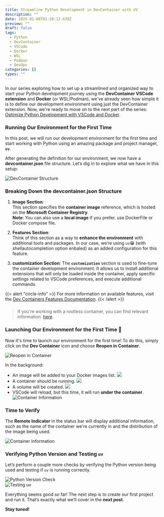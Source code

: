 ```yaml
---
title: Streamline Python Development in DevContainer with UV
description: ""
date: 2025-01-08T01:28:12.670Z
preview: ""
draft: false
tags:
  - Python
  - DevContainer
  - VSCode
  - Docker
  - WSL
  - Podman
  - DevOps
categories: []
types: ""
---
```


In our series exploring how to set up a streamlined and organized way to start your Python development journey using the **DevContainer VSCode extension** and **Docker** (or WSL/Podman), we've already seen how simple it is to define our development environment using just the DevContainer extension. Now, we're ready to move on to the next part of the series: [Optimize Python Development with VSCode and Docker](https://agentifyanchor.github.io/blog/posts/2025-01-05-optimize-python-development-with-docker/).

### Running Our Environment for the First Time

In this post, we will run our development environment for the first time and start working with Python using an amazing package and project manager, **`uv`**.

After generating the definition for our environment, we now have a **devcontainer.json** file structure. Let’s dig in to explore what we have in this setup:

![DevContainer Structure](/images/post2/im12.png)

### Breaking Down the devcontainer.json Structure

1. **Image Section**:  
   This section specifies the **container image** reference, which is hosted on the **Microsoft Container Registry**.  
   **Note**: You can also use a **local image** if you prefer. use DockerFile or Docker compose file.

2. **Features Section**:  
   Think of this section as a way to **enhance the environment** with additional tools and packages. In our case, we’re using `uv`😁 (with shellautocompletion option enbaled) as an added configuration for this feature.

2. **customization Section**: 
   The **`customization`** section is used to fine-tune the container development environment. It allows us to install additional extensions that will only be loaded inside the container, apply specific settings related to VSCode preferences, and execute additional commands.

{{< alert "circle-info" >}}
For more information on available features, visit the [Dev Containers Features Documentation](https://containers.dev/features).
{{< /alert >}}

### 
> If you're working with a rootless container, you can find relevant information.
> [here](https://aka.ms/dev-containers-non-root).



### Launching Our Environment for the First Time 🚀

Now it's time to launch our environment for the first time! To do this, simply click on the **Dev Container** icon and choose **Reopen in Container**.

![Reopen in Container](/images/post2/im14.png)

In the background:
- An image will be added to your Docker images list.
![](/images/post2/im29.png)
- A container should be running.
![](/images/post2/im24.png)
- A volume will be created.
![](/images/post2/im25.png)
- VSCode will reload, but this time, it will run **under the container**.
![Container Information](/images/post2/im32.png)


### Time to Verify

The **Remote Indicator** in the status bar will display additional information, such as the name of the container we're currently in and the distribution of the image being used.


![Container Information](/images/post2/im16.png)

### Verifying Python Version and Testing `uv`

Let’s perform a couple more checks by verifying the Python version being used and testing if `uv` is running correctly.

![Python Version Check](/images/post2/im31.png)  
![Testing `uv`](/images/post2/im30.png)

Everything seems good so far! The next step is to create our first project and run it. That’s exactly what we’ll cover in the **next post**. 

**Stay tuned!** 





  